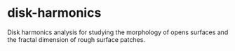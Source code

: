 # disk-harmonics
Disk harmonics analysis for studying the morphology of opens surfaces and the fractal dimension of rough surface patches.
